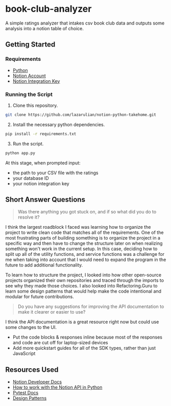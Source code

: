 # book-club-analyzer

A simple ratings analyzer that intakes csv book club data and outputs some analysis into a notion table of choice. 

## Getting Started
### Requirements
- [Python](https://www.python.org/downloads/)
- [Notion Account](https://www.notion.so/)
- [Notion Integration Key](https://developers.notion.com/docs/create-a-notion-integration)

### Running the Script

1. Clone this repository.

```bash
git clone https://github.com/lazarulian/notion-python-takehome.git
```

2. Install the necessary python dependencies.

```bash
pip install -r requirements.txt
```

3. Run the script.

```bash
python app.py
```

At this stage, when prompted input:
- the path to your CSV file with the ratings
- your database ID
- your notion integration key

## Short Answer Questions
> Was there anything you got stuck on, and if so what did you do to resolve it?

I think the largest roadblock I faced was learning how to organize the project to write clean code that matches all of the requirements. One of the most frustrating parts of building something is to organize the project in a specific way and then have to change the structure later on when realizing something won't work in the current setup. In this case, deciding how to split up all of the utility functions, and service functions was a challenge for me when taking into account that I would need to expand the program in the future to add additional functionality. 

To learn how to structure the project, I looked into how other open-source projects organized their own repositories and traced through the imports to see why they made those choices. I also looked into Refactoring.Guru to learn some design patterns that would help make the code intentional and modular for future contributions.

> Do you have any suggestions for improving the API documentation to make it clearer or easier to use?

I think the API documentation is a great resource right now but could use some changes to the UI.
- Put the code blocks & responses inline because most of the responses and code are cut off for laptop-sized devices
- Add more quickstart guides for all of the SDK types, rather than just JavaScript

## Resources Used
- [Notion Developer Docs](https://developers.notion.com/)
- [How to work with the Notion API in Python](https://www.python-engineer.com/posts/notion-api-python/)
- [Pytest Docs](https://docs.pytest.org/en/7.1.x/contents.html)
- [Design Patterns](https://refactoring.guru/design-patterns)
